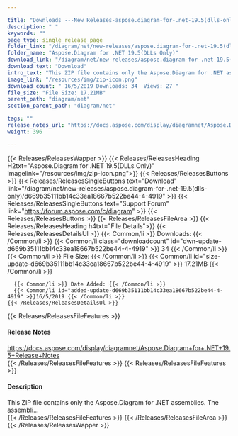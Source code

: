 ```yaml
---

title: "Downloads ---New Releases-aspose.diagram-for-.net-19.5(dlls-only)"
description: " "
keywords: ""
page_type: single_release_page
folder_link: "/diagram/net/new-releases/aspose.diagram-for-.net-19.5(dlls-only)/"
folder_name: "Aspose.Diagram for .NET 19.5(DLLs Only)"
download_link: "/diagram/net/new-releases/aspose.diagram-for-.net-19.5(dlls-only)/d669b35111bb14c33ea18667b522be44-4-4919"
download_text: "Download"
intro_text: "This ZIP file contains only the Aspose.Diagram for .NET assemblies. The assembli..."
image_link: "/resources/img/zip-icon.png"
download_count: " 16/5/2019 Downloads: 34  Views: 27 "
file_size: "File Size: 17.21MB"
parent_path: "diagram/net"
section_parent_path: "diagram/net"

tags: ""
release_notes_url: "https://docs.aspose.com/display/diagramnet/Aspose.Diagram+for+.NET+19.5+Release+Notes"
weight: 396

---
```


{{< Releases/ReleasesWapper >}}
  {{< Releases/ReleasesHeading H2txt="Aspose.Diagram for .NET 19.5(DLLs Only)" imagelink="/resources/img/zip-icon.png">}}
  {{< Releases/ReleasesButtons >}}
    {{< Releases/ReleasesSingleButtons text="Download" link="/diagram/net/new-releases/aspose.diagram-for-.net-19.5(dlls-only)/d669b35111bb14c33ea18667b522be44-4-4919" >}}
    {{< Releases/ReleasesSingleButtons text="Support Forum" link="https://forum.aspose.com/c/diagram" >}}
  {{< Releases/ReleasesButtons >}}
  {{< Releases/ReleasesFileArea >}}
    {{< Releases/ReleasesHeading h4txt="File Details">}}
    {{< Releases/ReleasesDetailsUl >}}
      {{< Common/li >}} Downloads: {{< /Common/li >}}
      {{< Common/li class="downloadcount" id="dwn-update-d669b35111bb14c33ea18667b522be44-4-4919" >}} 34 {{< /Common/li >}}
      {{< Common/li >}} File Size: {{< /Common/li >}}
      {{< Common/li id="size-update-d669b35111bb14c33ea18667b522be44-4-4919" >}} 17.21MB {{< /Common/li >}}

      {{< Common/li >}} Date Added: {{< /Common/li >}}
      {{< Common/li id="added-update-d669b35111bb14c33ea18667b522be44-4-4919" >}}16/5/2019 {{< /Common/li >}}
    {{< /Releases/ReleasesDetailsUl >}}

  {{< Releases/ReleasesFileFeatures >}}
      <h4>Release Notes</h4><div><a href='https://docs.aspose.com/display/diagramnet/Aspose.Diagram+for+.NET+19.5+Release+Notes'>https://docs.aspose.com/display/diagramnet/Aspose.Diagram+for+.NET+19.5+Release+Notes</a></div>
  {{< /Releases/ReleasesFileFeatures >}}
  {{< Releases/ReleasesFileFeatures >}}
      <h4>Description</h4><div class="HTMLDescription">This ZIP file contains only the Aspose.Diagram for .NET assemblies. The assembli...</div>
  {{< /Releases/ReleasesFileFeatures >}}
 {{< /Releases/ReleasesFileArea >}}
{{< /Releases/ReleasesWapper >}}


